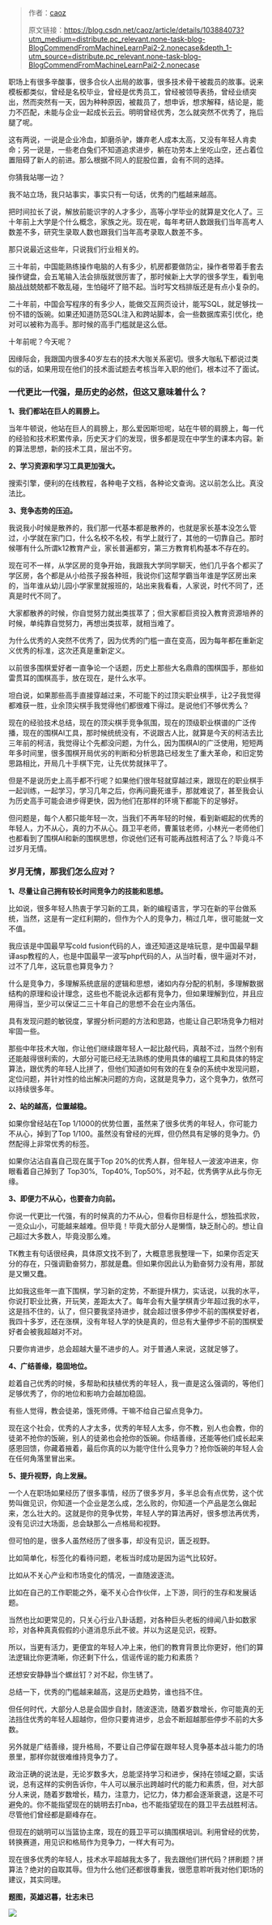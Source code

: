 > 作者：[caoz](https://me.csdn.net/caoz)
>
> 原文链接：https://blog.csdn.net/caoz/article/details/103884073?utm_medium=distribute.pc_relevant.none-task-blog-BlogCommendFromMachineLearnPai2-2.nonecase&depth_1-utm_source=distribute.pc_relevant.none-task-blog-BlogCommendFromMachineLearnPai2-2.nonecase

职场上有很多辛酸事，很多合伙人出局的故事，很多技术骨干被裁员的故事。说来模板都类似，曾经是名校毕业，曾经是优秀员工，曾经被领导表扬，曾经业绩突出，然而突然有一天，因为种种原因，被裁员了，想申诉，想求解释，结论是，能力不匹配，未能与企业一起成长云云。明明曾经优秀，怎么就突然不优秀了，拖后腿了呢。

这有两说，一说是企业冷血，卸磨杀驴，嫌弃老人成本太高，又没有年轻人肯卖命；另一说是，一些老白兔们不知道追求进步，躺在功劳本上坐吃山空，还占着位置阻碍了新人的前进。那么根据不同人的屁股位置，会有不同的选择。

你猜我站哪一边？

我不站立场，我只站事实，事实只有一句话，优秀的门槛越来越高。

把时间拉长了说，解放前能识字的人才多少，高等小学毕业的就算是文化人了。三十年前上大学是个什么概念，家族之光。现在呢，每年考研人数跟我们当年高考人数差不多，研究生录取人数也跟我们当年高考录取人数差不多。

那只说最近这些年，只说我们行业相关的。

三十年前，中国能熟练操作电脑的人有多少，机房都要做防尘，操作者带着手套去操作键盘，会五笔输入法会排版就很厉害了，那时候新上大学的很多学生，看到电脑战战兢兢都不敢乱碰，生怕碰坏了赔不起。当时写文档排版还是有点小复杂的。

二十年前，中国会写程序的有多少人，能做交互网页设计，能写SQL，就足够找一份不错的饭碗。如果还知道防范SQL注入和跨站脚本，会一些数据库索引优化，绝对可以被称为高手。那时候的高手门槛就是这么低。

十年前呢？今天呢？

因缘际会，我跟国内很多40岁左右的技术大咖关系密切。很多大咖私下都说过类似的话，如果用现在他们的技术面试题去考核当年入职的他们，根本过不了面试。

### 一代更比一代强，是历史的必然，但这又意味着什么？

**1、我们都站在巨人的肩膀上。**

当年牛顿说，他站在巨人的肩膀上，那么爱因斯坦呢，站在牛顿的肩膀上，每一代的经验和技术积累传承，历史天才们的发现，很多都是现在中学生的课本内容。新的算法思想，新的技术工具，层出不穷。

**2、学习资源和学习工具更加强大。**

搜索引擎，便利的在线教程，各种电子文档，各种论文查询。这以前怎么比。真没法比。

**3、竞争态势的压迫。**

我说我小时候是散养的，我们那一代基本都是散养的，也就是家长基本没怎么管过，小学就在家门口，什么名校不名校，有学上就行了，其他的一切靠自己。那时候哪有什么所谓k12教育产业，家长普遍都穷，第三方教育机构基本不存在的。

现在可不一样，从学区房的竞争开始，我跟我大学同学聊天，他们几乎各个都买了学区房，各个都是从小给孩子报各种班，我说你们这帮学霸当年谁是学区房出来的，当年谁从幼儿园小学家里就报班的，站出来我看看，人家说，时代不同了，还真是时代不同了。

大家都散养的时候，你自觉努力就出类拔萃了；但大家都巨资投入教育资源培养的时候，单纯靠自觉努力，再想出类拔萃，就相当难了。

为什么优秀的人突然不优秀了，因为优秀的门槛一直在变高，因为每年都在重新定义优秀的标准，这次还真是重新定义。

以前很多围棋爱好者一直争论一个话题，历史上那些大名鼎鼎的围棋国手，那些如雷贯耳的围棋高手，放在现在，是什么水平。

坦白说，如果那些高手直接穿越过来，不可能下的过顶尖职业棋手，让2子我觉得都难获一胜，业余顶尖棋手我觉得他们都很难下得过。是说他们不够优秀么？

现在的经验技术总结，现在的顶尖棋手竞争氛围，现在的顶级职业棋谱的广泛传播，现在的围棋AI工具，那时候统统没有，不说跟古人比，就算是今天的柯洁去比三年前的柯洁，我觉得让个先都没问题，为什么，因为围棋AI的广泛使用，短短两年多时间里，很多围棋开局优劣的判断和分析思路已经发生了重大革命，和旧定势思路相比，开局几十手棋下完，让先优势就抹平了。

但是不是说历史上高手都不行呢？如果他们很年轻就穿越过来，跟现在的职业棋手一起训练，一起学习，学习几年之后，你再问鹿死谁手，那就难说了，甚至我会认为历史高手可能会进步得更快，因为他们在那样的环境下都能下的足够好。

但问题是，每个人都只能年轻一次，当我们不再年轻的时候，看到新崛起的优秀的年轻人，力不从心，真的力不从心。聂卫平老师，曹薰铉老师，小林光一老师他们也都看到了围棋AI和新的围棋思想，你说他们还有可能再战胜柯洁了么？毕竟斗不过岁月无情。

### 岁月无情，那我们怎么应对？

**1、尽量让自己拥有较长时间竞争力的技能和思想。**

比如说，很多年轻人热衷于学习新的工具，新的编程语言，学习在新的平台做系统，当然，这是有一定红利期的，但作为个人的竞争力，稍过几年，很可能就一文不值。

我应该是中国最早写cold fusion代码的人，谁还知道这是啥玩意，是中国最早翻译asp教程的人，也是中国最早一波写php代码的人，从当时看，很牛逼对不对，过不了几年，这玩意也算竞争力？

什么是竞争力，多理解系统底层的逻辑和思想，诸如内存分配的机制，多理解数据结构的原理和设计理念，这些也不能说永远都有竞争力，但如果理解到位，并且应用得当，至少可以保证二三十年自己的思想不会在业内落伍。

具有发现问题的敏锐度，掌握分析问题的方法和思路，也能让自己职场竞争力相对牢固一些。

那些中年技术大咖，你让他们继续跟年轻人一起比敲代码，真敲不过，当然个别有还能敲得很利索的，大部分可能已经无法熟练的使用具体的编程工具和具体的特定算法，跟优秀的年轻人比拼了，但他们知道如何有效的在复杂的系统中发现问题，定位问题，并针对性的给出解决问题的方向，这就是竞争力，这个竞争力，依然可以持续很多年。

**2、站的越高，位置越稳。**

如果你曾经站在Top 1/1000的优势位置，虽然来了很多优秀的年轻人，你可能力不从心，掉到了Top 1/100。虽然没有曾经的光辉，但仍然具有足够的竞争力。仍然配得上非常优秀的标签。

如果你沾沾自喜自己现在属于Top 20%的优秀人群，但年轻人一波波冲进来，你眼看着自己掉到了 Top30%,  Top40%, Top50%，对不起，优秀俩字从此与你无缘。

**3、即便力不从心，也要奋力向前。**

你说一代更比一代强，有的时候真的力不从心，但看你目标是什么，想独孤求败，一览众山小，可能越来越难。但毕竟！毕竟大部分人是懒惰，缺乏耐心的。想让自己超过大多数人，毕竟没那么难。

TK教主有句话很经典，具体原文找不到了，大概意思我整理一下，如果你否定天分的存在，只强调勤奋努力，那就是蠢。但如果你因此认为勤奋努力没有用，那就是又懒又蠢。

比如我这些年一直下围棋，学习新的定势，不断提升棋力，实话说，以我的水平，你说打职业比赛，开玩笑，差距太大了。每年会有大量学棋青少年超过我的水平，这是挡不住的，认了，但只要我坚持进步，就会超过很多停步不前的围棋爱好者，我四十多岁，还在涨棋，没有年轻人学的快是真的，但总有大量停步不前的围棋爱好者会被我超越对不对。

只要你肯进步，总会超越大量不进步的人。对于普通人来说，这就足够了。

**4、广结善缘，稳固地位。**

趁着自己优秀的时候，多帮助和扶植优秀的年轻人，我一直是这么强调的，等他们足够优秀了，你的地位和影响力会越加稳固。

有些人觉得，教会徒弟，饿死师傅。干嘛不给自己留点竞争力。

现在这个社会，优秀的人才太多，优秀的年轻人太多，你不教，别人也会教，你的徒弟不抢你的饭碗，别人的徒弟也会抢你的饭碗。你结善缘，还能等他们成长起来感恩回馈，你藏着掖着，最后你真的以为能守住什么竞争力？抢你饭碗的年轻人会在任何角落里冒出来。

**5、提升视野，向上发展。**

一个人在职场如果经历了很多事情，经历了很多岁月，多半总会有点优势，这个优势叫做见识，你知道一个企业是怎么成，怎么败的，你知道一个产品是怎么做起来，怎么壮大的。这就是你的竞争优势，年轻人学的算法再好，很多想法再优秀，没有见识过大场面，总会缺那么一点格局和视野。

但可怕的是，很多人虽然经历了很多事，却没有见识，匮乏视野。

比如简单化，标签化的看待问题，老板当时成功是因为运气比较好。

比如从不关心产业和市场变化的情况，一直随波逐流。

比如在自己的工作职能之外，毫不关心合作伙伴，上下游，同行的生存和发展话题。

当然也比如更常见的，只关心行业八卦话题，对各种巨头老板的绯闻八卦如数家珍，对各种真真假假的小道消息乐此不彼。并以为这是见识，视野。

所以，当更有活力，更便宜的年轻人冲上来，他们的教育背景比你更好，他们的算法逻辑比你更清晰，你还剩下什么，信谣传谣的能力和素质？

还想安安静静当个螺丝钉？对不起，你生锈了。

总结一下，优秀的门槛越来越高，这是历史趋势，谁也挡不住。

但任何时代，大部分人总是会固步自封，随波逐流，随着岁数增长，你可能真的无法挡住优秀的年轻人超越你，但你只要肯进步，总会不断超越那些停步不前的大多数。

另外就是广结善缘，提升格局，不要让自己停留在跟年轻人竞争基本战斗能力的场景里，那样你就很难维持竞争力了。

政治正确的说法是，无论岁数多大，总能坚持学习和进步，保持在领域之巅，实话说，总有这样的实例告诉你，牛人可以展示出跨越时代的能力和素质，但，对大部分人来说，随着岁数增长，精力，注意力，记忆力，体力都会逐渐衰退，这是不可避免的。你不能指望现在的姚明去打nba，也不能指望现在的聂卫平去战胜柯洁。尽管他们曾经都是巅峰存在。

但现在的姚明可以当篮协主席，现在的聂卫平可以搞围棋培训。利用曾经的优势，转换赛道，用见识和格局作为竞争力，一样大有可为。

现在很多优秀的年轻人，技术水平超越我太多了，我去跟他们拼代码？拼刷题？拼算法？绝对的自取其辱。但为什么他们还都很尊重我，很愿意聆听我对他们职场的建议，其实同理。

**题图，英雄迟暮，壮志未已**

![](../image/英雄迟暮.jpg)
